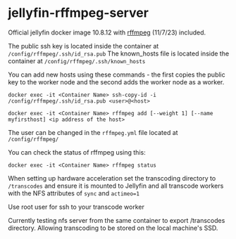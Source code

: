 # jellyfin-rffmpeg-server

Official jellyfin docker image 10.8.12 with [rffmpeg](https://github.com/joshuaboniface/rffmpeg) (11/7/23) included.

The public ssh key is located inside the container at `/config/rffmpeg/.ssh/id_rsa.pub`
The known_hosts file is located inside the container at `/config/rffmpeg/.ssh/known_hosts`

You can add new hosts using these commands - the first copies the public key to the worker node and the second adds the worker node as a worker.

```
docker exec -it <Container Name> ssh-copy-id -i /config/rffmpeg/.ssh/id_rsa.pub <user>@<host>

docker exec -it <Container Name> rffmpeg add [--weight 1] [--name myfirsthost] <ip address of the host>
```

The user can be changed in the `rffmpeg.yml` file located at `/config/rffmpeg/`


You can check the status of rffmpeg using this:

```
docker exec -it <Container Name> rffmpeg status
```


When setting up hardware acceleration set the transcoding directory to `/transcodes` and ensure it is mounted to Jellyfin and all transcode workers with the NFS attributes of `sync` and `actimeo=1`


Use root user for ssh to your transcode worker


Currently testing nfs server from the same container to export /transcodes directory. Allowing transcoding to be stored on the local machine's SSD.
